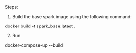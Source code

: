 Steps:

1. Build the base spark image using the following command:

docker build -t spark_base:latest .

2. Run 

docker-compose-up --build
